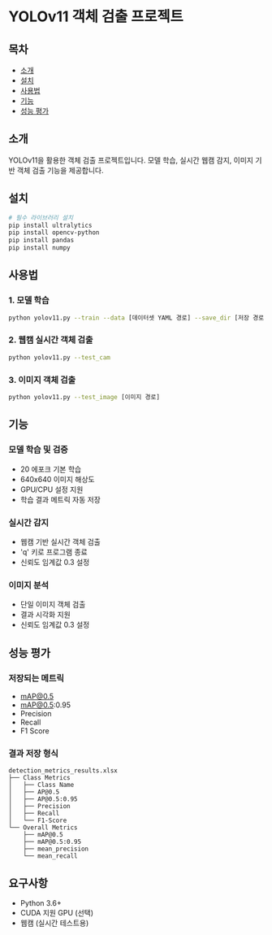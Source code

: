 # YOLOv11 객체 검출 프로젝트

## 목차
* [소개](#소개)
* [설치](#설치)
* [사용법](#사용법)
* [기능](#기능)
* [성능 평가](#성능-평가)

## 소개
YOLOv11을 활용한 객체 검출 프로젝트입니다. 모델 학습, 실시간 웹캠 감지, 이미지 기반 객체 검출 기능을 제공합니다.

## 설치
```bash
# 필수 라이브러리 설치
pip install ultralytics
pip install opencv-python
pip install pandas
pip install numpy
```

## 사용법
### 1. 모델 학습
```bash
python yolov11.py --train --data [데이터셋 YAML 경로] --save_dir [저장 경로]
```

### 2. 웹캠 실시간 객체 검출
```bash
python yolov11.py --test_cam
```

### 3. 이미지 객체 검출
```bash
python yolov11.py --test_image [이미지 경로]
```

## 기능
### 모델 학습 및 검증
- 20 에포크 기본 학습
- 640x640 이미지 해상도
- GPU/CPU 설정 지원
- 학습 결과 메트릭 자동 저장

### 실시간 감지
- 웹캠 기반 실시간 객체 검출
- 'q' 키로 프로그램 종료
- 신뢰도 임계값 0.3 설정

### 이미지 분석
- 단일 이미지 객체 검출
- 결과 시각화 지원
- 신뢰도 임계값 0.3 설정

## 성능 평가
### 저장되는 메트릭
- mAP@0.5
- mAP@0.5:0.95
- Precision
- Recall
- F1 Score

### 결과 저장 형식
```
detection_metrics_results.xlsx
├── Class Metrics
│   ├── Class Name
│   ├── AP@0.5
│   ├── AP@0.5:0.95
│   ├── Precision
│   ├── Recall
│   └── F1-Score
└── Overall Metrics
    ├── mAP@0.5
    ├── mAP@0.5:0.95
    ├── mean_precision
    └── mean_recall
```

## 요구사항
- Python 3.6+
- CUDA 지원 GPU (선택)
- 웹캠 (실시간 테스트용)
